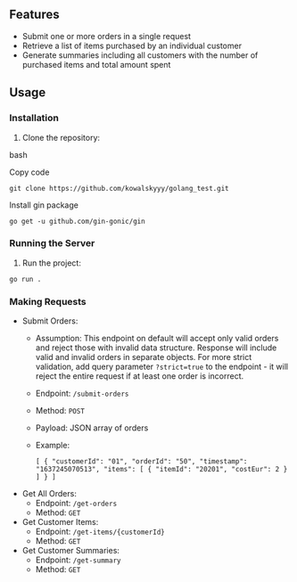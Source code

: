 Features
--------

-   Submit one or more orders in a single request
-   Retrieve a list of items purchased by an individual customer
-   Generate summaries including all customers with the number of purchased items and total amount spent

Usage
-----

### Installation

1.  Clone the repository:

bash

Copy code

`git clone https://github.com/kowalskyyy/golang_test.git`

Install gin package

`go get -u github.com/gin-gonic/gin`


### Running the Server

1.  Run the project:

`go run .`


### Making Requests

-   Submit Orders:
    -   Assumption: This endpoint on default will accept only valid orders and reject those with invalid data structure. Response will include valid and invalid orders in separate objects. For more strict validation, add query parameter `?strict=true` to the endpoint - it will reject the entire request if at least one order is incorrect.
    -   Endpoint: `/submit-orders`
    -   Method: `POST`
    -   Payload: JSON array of orders
    -   Example:

        `[
            {
                "customerId": "01",
                "orderId": "50",
                "timestamp": "1637245070513",
                "items": [
                    {
                        "itemId": "20201",
                        "costEur": 2
                    }
                ]
            }
        ]`
-   Get All Orders:
    -   Endpoint: `/get-orders`
    -   Method: `GET`
-   Get Customer Items:
    -   Endpoint: `/get-items/{customerId}`
    -   Method: `GET`
-   Get Customer Summaries:
    -   Endpoint: `/get-summary`
    -   Method: `GET`
